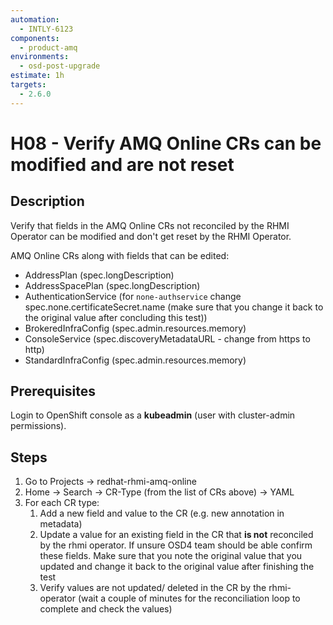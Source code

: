 ```yaml
---
automation:
  - INTLY-6123
components:
  - product-amq
environments:
  - osd-post-upgrade
estimate: 1h
targets:
  - 2.6.0
---
```


# H08 - Verify AMQ Online CRs can be modified and are not reset

## Description

Verify that fields in the AMQ Online CRs not reconciled by the RHMI Operator can be modified and don't get reset by the RHMI Operator.

AMQ Online CRs along with fields that can be edited:

- AddressPlan (spec.longDescription)
- AddressSpacePlan (spec.longDescription)
- AuthenticationService (for `none-authservice` change spec.none.certificateSecret.name (make sure that you change it back to the original value after concluding this test))
- BrokeredInfraConfig (spec.admin.resources.memory)
- ConsoleService (spec.discoveryMetadataURL - change from https to http)
- StandardInfraConfig (spec.admin.resources.memory)

## Prerequisites

Login to OpenShift console as a **kubeadmin** (user with cluster-admin permissions).

## Steps

1. Go to Projects -> redhat-rhmi-amq-online
2. Home -> Search -> CR-Type (from the list of CRs above) -> YAML
3. For each CR type:
   1. Add a new field and value to the CR (e.g. new annotation in metadata)
   2. Update a value for an existing field in the CR that **is not** reconciled by the rhmi operator. If unsure OSD4 team should be able confirm these fields. Make sure that you note the original value that you updated and change it back to the original value after finishing the test
   3. Verify values are not updated/ deleted in the CR by the rhmi-operator (wait a couple of minutes for the reconciliation loop to complete and check the values)
